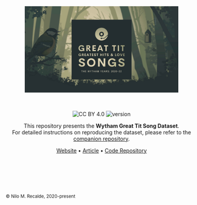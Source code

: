 
<div align='center'>

<a href="https://nilomr.github.io/pykanto">
    <img src="https://raw.githubusercontent.com/nilomr/great-tit-hits/main/docs/img/greti_cover.jpg" alt="pykanto logo" title="pykanto" width="80%" style="padding-bottom:1em !important;" />
</a>

<br>
<br>

![CC BY 4.0](https://img.shields.io/badge/License-CC%20BY%204.0-lightgrey.svg) ![version](https://img.shields.io/badge/version-0.1.0-orange)

This repository presents the **Wytham Great Tit Song Dataset**.<br>
For detailed instructions on reproducing the dataset, please refer to the
[companion repository](https://github.com/nilomr/great-tit-hits-setup).

[Website](https://nilomr.github.io/great-tit-hits/) •
[Article](https://www.biorxiv.org/content/10.1101/2023.07.03.547484v1.full.pdf) • [Code
Repository](https://github.com/nilomr/great-tit-hits-setup)


</div>



# ㅤ
<sub>© Nilo M. Recalde, 2020-present</sub>

